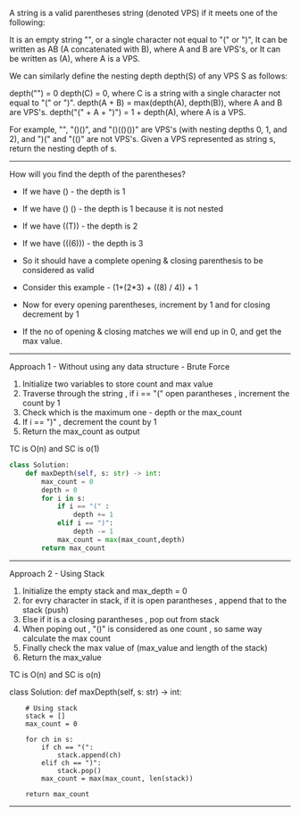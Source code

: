 A string is a valid parentheses string (denoted VPS) if it meets one of the following:

It is an empty string "", or a single character not equal to "(" or ")",
It can be written as AB (A concatenated with B), where A and B are VPS's, or
It can be written as (A), where A is a VPS.

We can similarly define the nesting depth depth(S) of any VPS S as follows:

depth("") = 0
depth(C) = 0, where C is a string with a single character not equal to "(" or ")".
depth(A + B) = max(depth(A), depth(B)), where A and B are VPS's.
depth("(" + A + ")") = 1 + depth(A), where A is a VPS.

For example, "", "()()", and "()(()())" are VPS's (with nesting depths 0, 1, and 2), and ")(" and "(()" are not VPS's.
Given a VPS represented as string s, return the nesting depth of s.

____________________________________________

How will you find the depth of the parentheses?
* If we have () - the depth is 1
* If we have () () - the depth is 1 because it is not nested
* If we have ((T)) - the depth is 2
* If we have (((6))) - the depth is 3
* So it should have a complete opening & closing parenthesis to be considered as valid

* Consider this example - (1+(2*3) + ((8) / 4)) + 1
* Now for every opening parentheses, increment by 1 and for closing decrement by 1
* If the no of opening & closing matches we will end up in 0, and get the max value.
___________________________________________________________

Approach 1 - Without using any data structure - Brute Force

1. Initialize two variables to store count and max value
2. Traverse through the string , if i == "(" open parantheses , increment the count by 1
3. Check which is the maximum one - depth or the max_count
4. If i == ")" , decrement the count by 1
5. Return the max_count as output

TC is O(n) and SC is o(1)

```python
class Solution:
    def maxDepth(self, s: str) -> int:
        max_count = 0
        depth = 0
        for i in s:
            if i == "(" :
                depth += 1
            elif i == ")":
                depth -= 1
            max_count = max(max_count,depth)
        return max_count
```
                    
___________________________________________________________________

Approach 2 - Using Stack

1. Initialize the empty stack and max_depth = 0
2. for evry character in stack, if it is open parantheses , append that to the stack (push)
3. Else if it is a closing parantheses , pop out from stack 
4. When poping out , "()" is considered as one count , so same way calculate the max count
4. Finally check the max value of (max_value and length of the stack)
5. Return the max_value

TC is O(n) and SC is o(n)

class Solution:
    def maxDepth(self, s: str) -> int:
        
        # Using stack
        stack = []
        max_count = 0
        
        for ch in s:
            if ch == "(":
                stack.append(ch)
            elif ch == ")":
                stack.pop()
            max_count = max(max_count, len(stack))
            
        return max_count
        
 ______________________________________________________________________________________
        
        
        
        
        





 
